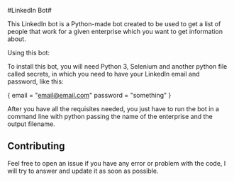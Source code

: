 #LinkedIn Bot#

This LinkedIn bot is a Python-made bot created to be used to get a list of people that work for a given enterprise which you want to get information about.

Using this bot:

To install this bot, you will need Python 3, Selenium and another python file called secrets, in which you need to have your LinkedIn email and password, like this:

{
email = "email@email.com"
password = "something"
}

After you have all the requisites needed, you just have to run the bot in a command line with python passing the name of the enterprise and the output filename.

## Contributing ##

Feel free to open an issue if you have any error or problem with the code, I will try to answer and update it as soon as possible.
